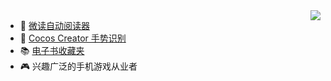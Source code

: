 <img align="right" src="https://github-readme-stats.vercel.app/api?username=doooreyn&show_icons=true&icon_color=CE1D2D&text_color=718096&bg_color=ffffff&hide_title=true" />

- 📘 [微读自动阅读器](https://github.com/DoooReyn/WxRead-PC-AutoReader)
- 🖕 [Cocos Creator 手势识别](https://github.com/DoooReyn/ccc-gesture-recognition)
- 📚 [电子书收藏夹](https://github.com/DoooReyn/dbooks-links.git)
- 🎮 兴趣广泛的手机游戏从业者
